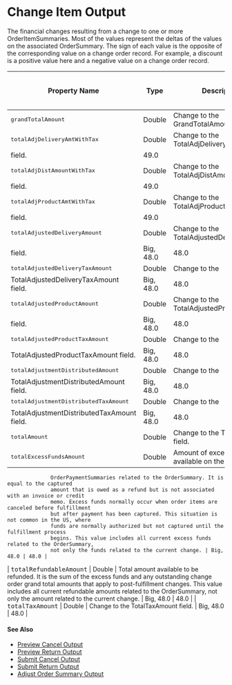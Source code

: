# Change Item Output

The financial changes resulting from a change to one or more
      OrderItemSummaries. Most of the values represent the deltas of the values on the associated
      OrderSummary. The sign of each value is the opposite of the corresponding value on a change
      order record. For example, a discount is a positive value here and a negative value on a
      change order record.

| Property Name | Type | Description | Filter Group and Version | Available Version |
| --- | --- | --- | --- | --- |
| <samp class="codeph nolang">grandTotalAmount</samp> | Double | Change to the GrandTotalAmount field. | Big, 48.0 | 48.0 |
| <samp class="codeph apex_code">totalAdjDelivery​AmtWithTax</samp> | Double | Change to the TotalAdjDeliveryAmtWithTax
                  field. | 49.0 |  |
| <samp class="codeph apex_code">totalAdjDist​AmountWithTax</samp> | Double | Change to the TotalAdjDistAmountWithTax
                  field. | 49.0 |  |
| <samp class="codeph apex_code">totalAdjProduct​AmtWithTax</samp> | Double | Change to the TotalAdjProductAmtWithTax
                  field. | 49.0 |  |
| <samp class="codeph nolang">totalAdjusted​DeliveryAmount</samp> | Double | Change to the TotalAdjustedDeliveryAmount
                  field. | Big, 48.0 | 48.0 |
| <samp class="codeph nolang">totalAdjusted​DeliveryTax​Amount</samp> | Double | Change to the
                  TotalAdjustedDeliveryTaxAmount field. | Big, 48.0 | 48.0 |
| <samp class="codeph nolang">totalAdjusted​ProductAmount</samp> | Double | Change to the TotalAdjustedProductAmount
                  field. | Big, 48.0 | 48.0 |
| <samp class="codeph nolang">totalAdjusted​ProductTax​Amount</samp> | Double | Change to the
                  TotalAdjustedProductTaxAmount field. | Big, 48.0 | 48.0 |
| <samp class="codeph nolang">totalAdjustment​Distributed​Amount</samp> | Double | Change to the
                  TotalAdjustmentDistributedAmount field. | Big, 48.0 | 48.0 |
| <samp class="codeph nolang">totalAdjustment​Distributed​TaxAmount</samp> | Double | Change to the
                  TotalAdjustmentDistributedTaxAmount field. | Big, 48.0 | 48.0 |
| <samp class="codeph nolang">totalAmount</samp> | Double | Change to the TotalAmount field. | Big, 48.0 | 48.0 |
| <samp class="codeph nolang">totalExcess​FundsAmount</samp> | Double | Amount of excess funds available on the
                  OrderPaymentSummaries related to the OrderSummary. It is equal to the captured
                  amount that is owed as a refund but is not associated with an invoice or credit
                  memo. Excess funds normally occur when order items are canceled before fulfillment
                  but after payment has been captured. This situation is not common in the US, where
                  funds are normally authorized but not captured until the fulfillment process
                  begins. This value includes all current excess funds related to the OrderSummary,
                  not only the funds related to the current change. | Big, 48.0 | 48.0 |
| <samp class="codeph nolang">totalRefundable​Amount</samp> | Double | Total amount available to be refunded. It is the
                  sum of the excess funds and any outstanding change order grand total amounts that
                  apply to post-fulfillment changes. This value includes all current refundable
                  amounts related to the OrderSummary, not only the amount related to the current
                  change. | Big, 48.0 | 48.0 |
| <samp class="codeph nolang">totalTaxAmount</samp> | Double | Change to the TotalTaxAmount field. | Big, 48.0 | 48.0 |

#### See Also

- [Preview Cancel Output](atlas.en-us.230.0.order_management_developer_guide.meta/order_management_developer_guide/connect_responses_preview_cancel_output.htm "Expected financial values for a proposed cancel action.")
- [Preview Return Output](atlas.en-us.230.0.order_management_developer_guide.meta/order_management_developer_guide/connect_responses_preview_return_output.htm "Expected financial values for a proposed return action.")
- [Submit Cancel Output](atlas.en-us.230.0.order_management_developer_guide.meta/order_management_developer_guide/connect_responses_submit_cancel_output.htm "ID of the change order created for a cancel action, and a set of its financial values.")
- [Submit Return Output](atlas.en-us.230.0.order_management_developer_guide.meta/order_management_developer_guide/connect_responses_submit_return_output.htm "ID of the change order created for a return action, and a set of its financial values.")
- [Adjust Order Summary Output](atlas.en-us.230.0.order_management_developer_guide.meta/order_management_developer_guide/connect_responses_adjust_order_summary.htm "Output representation of the financial changes for an adjust items action. For a preview action, these values are the expected output. For a submit action, these values are the actual output.")